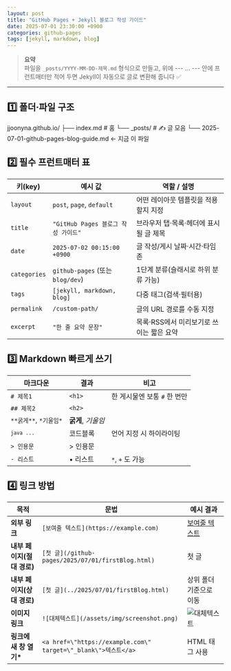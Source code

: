 ```yaml
---
layout: post
title: "GitHub Pages + Jekyll 블로그 작성 가이드"
date: 2025-07-01 23:30:00 +0900
categories: github-pages
tags: [jekyll, markdown, blog]
---
```


> **요약**  
> 파일을 `_posts/YYYY-MM-DD-제목.md` 형식으로 만들고, 위에 --- … --- 안에 프런트매터만 적어 두면 Jekyll이 자동으로 글로 변환해 줍니다 ✅

---

## 1️⃣ 폴더·파일 구조

jjoonyna.github.io/
├── index.md               # 홈
└── _posts/                # ✍️ 글 모음
    └── 2025-07-01-github-pages-blog-guide.md  ← 지금 이 파일

## 2️⃣ 필수 프런트매터 표
| 키(key)       | 예시 값                           | 역할 / 설명                                        |
| ------------ | ------------------------------ | ---------------------------------------------- |
| `layout`     | `post`, `page`, `default`      | 어떤 레이아웃 템플릿을 적용할지 지정                           |
| `title`      | `"GitHub Pages 블로그 작성 가이드"`    | 브라우저 탭·목록·헤더에 표시될 글 제목                         |
| `date`       | `2025-07-02 00:15:00 +0900`    | 글 작성/게시 날짜·시간·타임존                              |
| `categories` | `github-pages` (또는 `blog/dev`) | 1단계 분류(슬래시로 하위 분류 가능)                          |
| `tags`       | `[jekyll, markdown, blog]`     | 다중 태그(검색·필터용)                                  |
| `permalink`  | `/custom-path/`                | 글의 URL 경로를 수동 지정                               |
| `excerpt`    | `"한 줄 요약 문장"`                  | 목록·RSS에서 미리보기로 쓰이는 짧은 요약                       |

## 3️⃣ Markdown 빠르게 쓰기
| 마크다운                               | 결과            | 비고                 |
| ---------------------------------- | ------------- | ------------------ |
| `# 제목1`                            | `<h1>`        | 한 게시물엔 보통 `#` 한 번만 |
| `## 제목2`                           | `<h2>`        |                    |
| `**굵게**`, `*기울임*`                  | **굵게**, *기울임* |                    |
| <code>```java ... ```</code> | 코드블록          | 언어 지정 시 하이라이팅      |
| `> 인용문`                            | > 인용문         |                    |
| `- 리스트`                            | • 리스트         | `*`, `+` 도 가능      |

## 4️⃣ 링크 방법
| 목적                | 문법                                                          | 예시 결과                                |
| ----------------- | ----------------------------------------------------------- | ------------------------------------ |
| **외부 링크**         | `[보여줄 텍스트](https://example.com)`                            | [보여줄 텍스트](https://example.com)       |
| **내부 페이지(절대 경로)** | `[첫 글](/github-pages/2025/07/01/firstBlog.html)`            | 첫 글                                  |
| **내부 페이지(상대 경로)** | `[첫 글](../2025/07/01/firstBlog.html)`                       | 상위 폴더 기준으로 이동                        |
| **이미지 링크**        | `![대체텍스트](/assets/img/screenshot.png)`                      | ![대체텍스트](/assets/img/screenshot.png) |
| **링크에 새 창 열기\***  | `<a href=\"https://example.com\" target=\"_blank\">텍스트</a>` | HTML 태그 사용                           |


